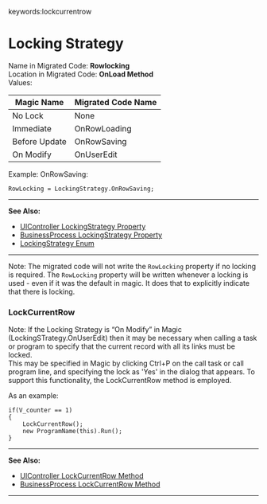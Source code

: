 ﻿keywords:lockcurrentrow
# Locking Strategy 
Name in Migrated Code: **Rowlocking**  
Location in Migrated Code: **OnLoad Method**  
Values:  

| Magic Name          | Migrated Code Name | 
|---------------------|--------------------|
| No Lock             | None               | 
| Immediate           | OnRowLoading       |
| Before Update       | OnRowSaving        | 
| On Modify           | OnUserEdit         | 

Example: OnRowSaving: 
```csdiff
RowLocking = LockingStrategy.OnRowSaving; 
```
---
**See Also:** 
* [UIController LockingStrategy Property](http://www.fireflymigration.com/reference/html/P_Firefly_Box_UIController_RowLocking.htm) 
* [BusinessProcess LockingStrategy Property](http://www.fireflymigration.com/reference/html/P_Firefly_Box_BusinessProcess_RowLocking.htm)
* [LockingStrategy Enum](http://www.fireflymigration.com/reference/html/T_Firefly_Box_LockingStrategy.htm)
---

Note: The migrated code will not write the `RowLocking` property if no locking is required.
The `RowLocking` property will be written whenever a locking is used - even if it was the default in magic. 
It does that to explicitly indicate that there is locking.



### LockCurrentRow
Note: If the Locking Strategy is “On Modify” in Magic (LockingSTrategy.OnUserEdit) then it may be necessary when calling a task or program to specify that the current record with all its links must be locked.  
This may be specified in Magic by clicking Ctrl+P on the call task or call program line, and specifying the lock as 'Yes' in the dialog that appears. To support this functionality, the LockCurrentRow method is employed.  

As an example: 
```csdiff
if(V_counter == 1) 
{ 
    LockCurrentRow(); 
    new ProgramName(this).Run(); 
}  
```



---
**See Also:** 
* [UIController LockCurrentRow Method](http://www.fireflymigration.com/reference/html/M_Firefly_Box_UIController_LockCurrentRow.htm) 
* [BusinessProcess LockCurrentRow Method](http://www.fireflymigration.com/reference/html/M_Firefly_Box_BusinessProcess_LockCurrentRow.htm) 
--- 